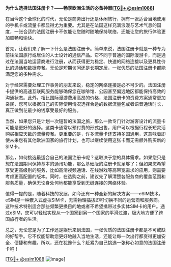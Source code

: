 **为什么选择法国注册卡？——畅享欧洲生活的必备神器[[TG💪+ @esim1088](https://t.me/s/esim1088)]**

在当今这个全球化的时代，无论是商务出行还是休闲旅行，拥有一张适合当地使用的手机卡或流量卡都显得尤为重要。尤其是在法国这样充满浪漫与艺术气息的国度，一张合适的法国注册卡不仅能让您随时随地保持联络，还能让您的旅行体验更加顺畅和愉快。

首先，让我们来了解一下什么是法国注册卡。简单来说，法国注册卡就是一种专为前往法国旅行或居住的人士设计的通信产品。它不同于普通的国际漫游卡，而是通过在法国当地运营商进行注册，从而获得更为稳定、快速的网络连接以及更具性价比的通话和数据套餐。无论是短期访问还是长期定居，一张优质的法国注册卡都能满足您的多种需求。

对于经常需要处理工作事务的朋友来说，稳定的网络连接是必不可少的。法国注册卡提供的高速互联网服务能够确保您在咖啡馆、公园甚至偏远地区都能保持高效的沟通状态。此外，相比国际漫游费用高昂的价格，法国注册卡的资费方案通常更加亲民，您可以根据自己的实际使用情况选择合适的数据流量包或者语音通话时长，真正做到花最少的钱享受最好的服务。

当然，如果您只是计划一次短暂的法国之旅，那么一款专门针对游客设计的流量卡可能是更好的选择。这类卡通常以预付费的形式出售，用户可以根据行程长短灵活购买相应天数的流量套餐。更重要的是，许多流量卡还支持多国通用，这意味着即使未来您有其他欧洲国家的旅行计划，也可以继续使用这张卡而无需额外购买新的SIM卡。

那么，如何挑选最适合自己的法国注册卡呢？这取决于您的具体需求。如果您只是想在法国期间保持基本的通讯功能，那么基础版的注册卡就足够了；但如果您希望享受更高级别的服务，比如高清视频通话、在线游戏等高带宽需求的应用，则需要考虑更高配置的版本。同时，在选购之前，建议先了解清楚各服务商的覆盖范围和服务质量，确保无论身处何地都能享受到无缝连接的网络体验。

值得一提的是，随着科技的发展，如今还有一种全新的解决方案——eSIM技术。eSIM是一种嵌入式虚拟SIM卡，无需物理插拔即可切换不同的运营商和服务商。这种技术特别适合那些频繁更换目的地或者不希望携带过多实体SIM卡的用户。通过eSIM，您可以轻松实现从一个国家到另一个国家的平滑过渡，极大地方便了跨国旅行者的生活。

总之，无论您是为了工作还是娱乐来到法国，一张优质的法国注册卡都是不可或缺的好帮手。它不仅能帮助您更好地融入当地生活，还能让每一次出行都变得更加安全、便捷和有趣。所以，还在犹豫什么？赶紧为自己挑选一张称心如意的法国注册卡吧！

[[TG💪+ @esim1088](https://t.me/s/esim1088) ![Image](https://i.postimg.cc/4NQfJmqS/Snipaste-2025-05-13-00-14-12.png)]